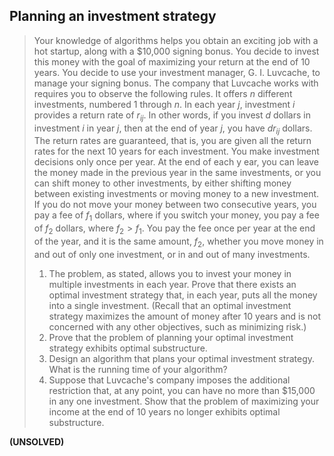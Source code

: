 ## Planning an investment strategy

> Your knowledge of algorithms helps you obtain an exciting job with a hot
> startup, along with a <span>$10,000</span> signing bonus. You decide to invest
> this money with the goal of maximizing your return at the end of 10 years. You
> decide to use your investment manager, G. I. Luvcache, to manage your signing
> bonus. The company that Luvcache works with requires you to observe the
> following rules. It offers $n$ different investments, numbered $1$ through
> $n$. In each year $j$, investment $i$ provides a return rate of $r_{ij}$. In
> other words, if you invest $d$ dollars in investment $i$ in year $j$, then at
> the end of year $j$, you have $dr_{ij}$ dollars. The return rates are
> guaranteed, that is, you are given all the return rates for the next 10 years
> for each investment. You make investment decisions only once per year. At the
> end of each y ear, you can leave the money made in the previous year in the
> same investments, or you can shift money to other investments, by either
> shifting money between existing investments or moving money to a new
> investment. If you do not move your money between two consecutive years, you
> pay a fee of $f_1$ dollars, where if you switch your money, you pay a fee of
> $f_2$ dollars, where $f_2 > f_1$. You pay the fee once per year at the end of
> the year, and it is the same amount, $f_2$, whether you move money in and out
> of only one investment, or in and out of many investments.
>
> 1. The problem, as stated, allows you to invest your money in multiple
>    investments in each year. Prove that there exists an optimal investment
>    strategy that, in each year, puts all the money into a single investment.
>    (Recall that an optimal investment strategy maximizes the amount of money
>    after 10 years and is not concerned with any other objectives, such as
>    minimizing risk.)
> 2. Prove that the problem of planning your optimal investment strategy
>    exhibits optimal substructure.
> 3. Design an algorithm that plans your optimal investment strategy. What is
>    the running time of your algorithm?
> 4. Suppose that Luvcache's company imposes the additional restriction that, at
>    any point, you can have no more than <span>$15,000</span> in any one
>    investment. Show that the problem of maximizing your income at the end of
>    10 years no longer exhibits optimal substructure.

**(UNSOLVED)**
